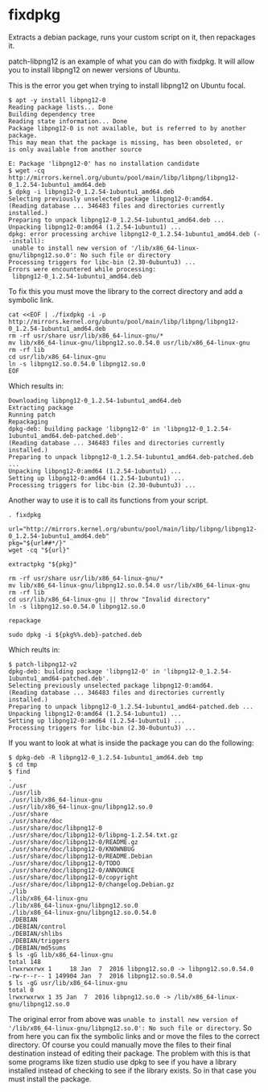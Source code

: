 # fixdpkg
Extracts a debian package, runs your custom script on it, then repackages it.


patch-libpng12 is an example of what you can do with fixdpkg.  It will allow you to install libpng12 on newer versions of Ubuntu.

This is the error you get when trying to install libpng12 on Ubuntu focal.
```
$ apt -y install libpng12-0
Reading package lists... Done
Building dependency tree       
Reading state information... Done
Package libpng12-0 is not available, but is referred to by another package.
This may mean that the package is missing, has been obsoleted, or
is only available from another source

E: Package 'libpng12-0' has no installation candidate
$ wget -cq http://mirrors.kernel.org/ubuntu/pool/main/libp/libpng/libpng12-0_1.2.54-1ubuntu1_amd64.deb
$ dpkg -i libpng12-0_1.2.54-1ubuntu1_amd64.deb 
Selecting previously unselected package libpng12-0:amd64.
(Reading database ... 346483 files and directories currently installed.)
Preparing to unpack libpng12-0_1.2.54-1ubuntu1_amd64.deb ...
Unpacking libpng12-0:amd64 (1.2.54-1ubuntu1) ...
dpkg: error processing archive libpng12-0_1.2.54-1ubuntu1_amd64.deb (--install):
 unable to install new version of '/lib/x86_64-linux-gnu/libpng12.so.0': No such file or directory
Processing triggers for libc-bin (2.30-0ubuntu3) ...
Errors were encountered while processing:
 libpng12-0_1.2.54-1ubuntu1_amd64.deb
```

To fix this you must move the library to the correct directory and add a symbolic link.

```
cat <<EOF | ./fixdpkg -i -p http://mirrors.kernel.org/ubuntu/pool/main/libp/libpng/libpng12-0_1.2.54-1ubuntu1_amd64.deb
rm -rf usr/share usr/lib/x86_64-linux-gnu/*
mv lib/x86_64-linux-gnu/libpng12.so.0.54.0 usr/lib/x86_64-linux-gnu
rm -rf lib
cd usr/lib/x86_64-linux-gnu
ln -s libpng12.so.0.54.0 libpng12.so.0
EOF
```

Which results in:
```
Downloading libpng12-0_1.2.54-1ubuntu1_amd64.deb
Extracting package
Running patch
Repackaging 
dpkg-deb: building package 'libpng12-0' in 'libpng12-0_1.2.54-1ubuntu1_amd64.deb-patched.deb'.
(Reading database ... 346483 files and directories currently installed.)
Preparing to unpack libpng12-0_1.2.54-1ubuntu1_amd64.deb-patched.deb ...
Unpacking libpng12-0:amd64 (1.2.54-1ubuntu1) ...
Setting up libpng12-0:amd64 (1.2.54-1ubuntu1) ...
Processing triggers for libc-bin (2.30-0ubuntu3) ...
```

Another way to use it is to call its functions from your script.

```
. fixdpkg

url="http://mirrors.kernel.org/ubuntu/pool/main/libp/libpng/libpng12-0_1.2.54-1ubuntu1_amd64.deb"
pkg="${url##*/}"
wget -cq "${url}"

extractpkg "${pkg}"

rm -rf usr/share usr/lib/x86_64-linux-gnu/*
mv lib/x86_64-linux-gnu/libpng12.so.0.54.0 usr/lib/x86_64-linux-gnu
rm -rf lib
cd usr/lib/x86_64-linux-gnu || throw "Invalid directory"
ln -s libpng12.so.0.54.0 libpng12.so.0

repackage

sudo dpkg -i ${pkg%%.deb}-patched.deb
```

Which reults in:

```
$ patch-libpng12-v2
dpkg-deb: building package 'libpng12-0' in 'libpng12-0_1.2.54-1ubuntu1_amd64-patched.deb'.
Selecting previously unselected package libpng12-0:amd64.
(Reading database ... 346483 files and directories currently installed.)
Preparing to unpack libpng12-0_1.2.54-1ubuntu1_amd64-patched.deb ...
Unpacking libpng12-0:amd64 (1.2.54-1ubuntu1) ...
Setting up libpng12-0:amd64 (1.2.54-1ubuntu1) ...
Processing triggers for libc-bin (2.30-0ubuntu3) ...
```

If you want to look at what is inside the package you can do the following:
```
$ dpkg-deb -R libpng12-0_1.2.54-1ubuntu1_amd64.deb tmp
$ cd tmp
$ find
.
./usr
./usr/lib
./usr/lib/x86_64-linux-gnu
./usr/lib/x86_64-linux-gnu/libpng12.so.0
./usr/share
./usr/share/doc
./usr/share/doc/libpng12-0
./usr/share/doc/libpng12-0/libpng-1.2.54.txt.gz
./usr/share/doc/libpng12-0/README.gz
./usr/share/doc/libpng12-0/KNOWNBUG
./usr/share/doc/libpng12-0/README.Debian
./usr/share/doc/libpng12-0/TODO
./usr/share/doc/libpng12-0/ANNOUNCE
./usr/share/doc/libpng12-0/copyright
./usr/share/doc/libpng12-0/changelog.Debian.gz
./lib
./lib/x86_64-linux-gnu
./lib/x86_64-linux-gnu/libpng12.so.0
./lib/x86_64-linux-gnu/libpng12.so.0.54.0
./DEBIAN
./DEBIAN/control
./DEBIAN/shlibs
./DEBIAN/triggers
./DEBIAN/md5sums
$ ls -gG lib/x86_64-linux-gnu
total 148
lrwxrwxrwx 1     18 Jan  7  2016 libpng12.so.0 -> libpng12.so.0.54.0
-rw-r--r-- 1 149904 Jan  7  2016 libpng12.so.0.54.0
$ ls -gG usr/lib/x86_64-linux-gnu
total 0
lrwxrwxrwx 1 35 Jan  7  2016 libpng12.so.0 -> /lib/x86_64-linux-gnu/libpng12.so.0

```
The original error from above was `unable to install new version of '/lib/x86_64-linux-gnu/libpng12.so.0': No such file or directory`.
So from here you can fix the symbolic links and or move the files to the correct directory. Of course you could manually move the files to their final destination instead of editing their package.  The problem with this is that some programs like tizen studio use dpkg to see if you have a library installed instead of checking to see if the library exists.  So in that case you must install the package.